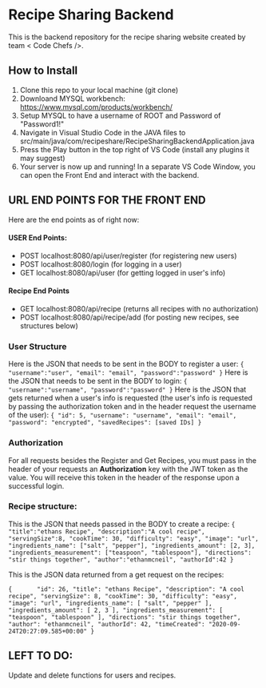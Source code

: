 # Recipe Sharing Backend
This is the backend repository for the recipe sharing website created by team < Code Chefs />.

## How to Install
1. Clone this repo to your local machine (git clone)
2. Downloand MYSQL workbench: https://www.mysql.com/products/workbench/
3. Setup MYSQL to have a username of ROOT and Password of "Password1!"
4. Navigate in Visual Studio Code in the JAVA files to src/main/java/com/recipeshare/RecipeSharingBackendApplication.java
5. Press the Play button in the top right of VS Code (install any plugins it may suggest)
6. Your server is now up and running! In a separate VS Code Window, you can open the Front End and interact with the backend.

## URL END POINTS FOR THE FRONT END
Here are the end points as of right now:

#### USER End Points:
- POST localhost:8080/api/user/register (for registering new users)
- POST localhost:8080/login (for logging in a user)
- GET localhost:8080/api/user (for getting logged in user's info)

#### Recipe End Points
- GET localhost:8080/api/recipe (returns all recipes with no authorization)
- POST localhost:8080/api/recipe/add (for posting new recipes, see structures below)


### User Structure
Here is the JSON that needs to be sent in the BODY to register a user:
`{
    "username":"user",
    "email": "email",
    "password":"password"
}`
Here is the JSON that needs to be sent in the BODY to login:
`{
    "username":"username",
    "password":"password"
}`
Here is the JSON that gets returned when a user's info is requested (the user's info is requested by passing the authorization token and in the header request the username of the user):
`{
    "id": 5,
    "username": "username",
    "email": "email",
    "password": "encrypted",
    "savedRecipes": [saved IDs]
}`

### Authorization
For all requests besides the Register and Get Recipes, you must pass in the header of your requests an **Authorization** key with the JWT token as the value. You will receive this token in the header of the response upon a successful login.

### Recipe structure:
This is the JSON that needs passed in the BODY to create a recipe:
`{
    "title":"ethans Recipe",
    "description":"A cool recipe",
    "servingSize":8,
    "cookTime": 30,
	"difficulty": "easy",
	"image": "url",
    "ingredients_name": ["salt", "pepper"],
    "ingredients_amount": [2, 3],
    "ingredients_measurement": ["teaspoon", "tablespoon"],
	"directions": "stir things together",
	"author":"ethanmcneil",
	"authorId":42
}`

This is the JSON data returned from a get request on the recipes:

`{       "id": 26,
        "title": "ethans Recipe",
        "description": "A cool recipe",
        "servingSize": 8,
        "cookTime": 30,
        "difficulty": "easy",
        "image": "url",
        "ingredients_name": [
            "salt",
            "pepper"
        ],
        "ingredients_amount": [
            2,
            3
        ],
        "ingredients_measurement": [
            "teaspoon",
            "tablespoon"
        ],
        "directions": "stir things together",
        "author": "ethanmcneil",
        "authorId": 42,
        "timeCreated": "2020-09-24T20:27:09.585+00:00"
}`

## LEFT TO DO:
Update and delete functions for users and recipes.
